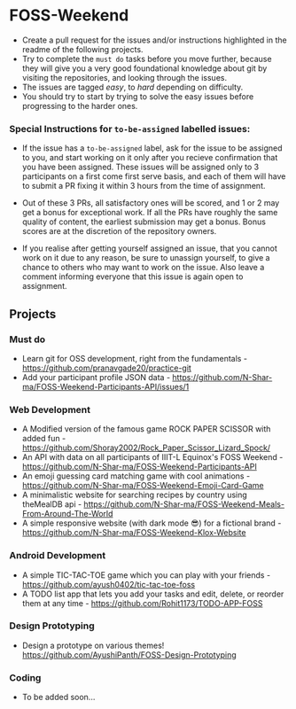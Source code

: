 # FOSS-Weekend
- Create a pull request for the issues and/or instructions highlighted in the readme of the following projects. 
- Try to complete the `must do` tasks before you move further, because they will give you a very good foundational knowledge about git by visiting the repositories, and looking through the issues. 
- The issues are tagged *easy*, to *hard* depending on difficulty. 
- You should try to start by trying to solve the easy issues before progressing to the harder ones.


### Special Instructions for `to-be-assigned` labelled issues:
- If the issue has a `to-be-assigned` label, ask for the issue to be assigned to you, and start working on it only after you recieve confirmation that you have been assigned. These issues will be assigned only to 3 participants on a first come first serve basis, and each of them will have to submit a PR fixing it within 3 hours from the time of assignment. 

- Out of these 3 PRs, all satisfactory ones will be scored, and 1 or 2 may get a bonus for exceptional work. If all the PRs have roughly the same quality of content, the earliest submission may get a bonus. Bonus scores are at the discretion of the repository owners. 

- If you realise after getting yourself assigned an issue, that you cannot work on it due to any reason, be sure to unassign yourself, to give a chance to others who may want to work on the issue. Also leave a comment informing everyone that this issue is again open to assignment.

## Projects

### Must do
- Learn git for OSS development, right from the fundamentals - https://github.com/pranavgade20/practice-git
- Add your participant profile JSON data - https://github.com/N-Shar-ma/FOSS-Weekend-Participants-API/issues/1


### Web Development
- A Modified version of the famous game ROCK PAPER SCISSOR with added fun - https://github.com/Shoray2002/Rock_Paper_Scissor_Lizard_Spock/  
- An API with data on all participants of IIIT-L Equinox's FOSS Weekend - https://github.com/N-Shar-ma/FOSS-Weekend-Participants-API
- An emoji guessing card matching game with cool animations - https://github.com/N-Shar-ma/FOSS-Weekend-Emoji-Card-Game
- A minimalistic website for searching recipes by country using theMealDB api - https://github.com/N-Shar-ma/FOSS-Weekend-Meals-From-Around-The-World
- A simple responsive website (with dark mode 😎) for a fictional brand - https://github.com/N-Shar-ma/FOSS-Weekend-Klox-Website


### Android Development
 - A simple TIC-TAC-TOE game which you can play with your friends - https://github.com/ayush0402/tic-tac-toe-foss
 - A TODO list app that lets you add your tasks and edit, delete, or reorder them at any time - https://github.com/Rohit1173/TODO-APP-FOSS

### Design Prototyping
 - Design a prototype on various themes! https://github.com/AyushiPanth/FOSS-Design-Prototyping

### Coding
 - To be added soon...
